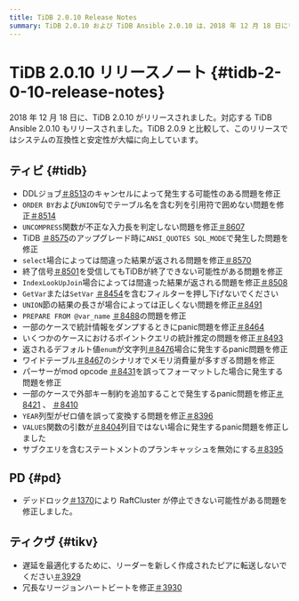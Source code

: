 ```yaml
---
title: TiDB 2.0.10 Release Notes
summary: TiDB 2.0.10 および TiDB Ansible 2.0.10 は、2018 年 12 月 18 日にリリースされました。このリリースには、システムの互換性と安定性の向上が含まれています。修正には、DDL ジョブ、ORDER BY 句と UNION 句、UNCOMPRESS 関数、ANSI_QUOTES SQL_MODE、選択結果などの問題が含まれます。PD は、RaftCluster のデッドロックの可能性を修正し、TiKV はリーダー転送を最適化し、冗長なリージョンハートビートを修正します。
---
```


# TiDB 2.0.10 リリースノート {#tidb-2-0-10-release-notes}

2018 年 12 月 18 日に、TiDB 2.0.10 がリリースされました。対応する TiDB Ansible 2.0.10 もリリースされました。TiDB 2.0.9 と比較して、このリリースではシステムの互換性と安定性が大幅に向上しています。

## ティビ {#tidb}

-   DDLジョブ[＃8513](https://github.com/pingcap/tidb/pull/8513)のキャンセルによって発生する可能性のある問題を修正
-   `ORDER BY`および`UNION`句でテーブル名を含む列を引用符で囲めない問題を修正[＃8514](https://github.com/pingcap/tidb/pull/8514)
-   `UNCOMPRESS`関数が不正な入力長を判定しない問題を修正[＃8607](https://github.com/pingcap/tidb/pull/8607)
-   TiDB [＃8575](https://github.com/pingcap/tidb/pull/8575)のアップグレード時に`ANSI_QUOTES SQL_MODE`で発生した問題を修正
-   `select`場合によっては間違った結果が返される問題を修正[＃8570](https://github.com/pingcap/tidb/pull/8570)
-   終了信号[＃8501](https://github.com/pingcap/tidb/pull/8501)を受信してもTiDBが終了できない可能性がある問題を修正
-   `IndexLookUpJoin`場合によっては間違った結果が返される問題を修正[＃8508](https://github.com/pingcap/tidb/pull/8508)
-   `GetVar`または`SetVar` [＃8454](https://github.com/pingcap/tidb/pull/8454)を含むフィルターを押し下げないでください
-   `UNION`節の結果の長さが場合によっては正しくない問題を修正[＃8491](https://github.com/pingcap/tidb/pull/8491)
-   `PREPARE FROM @var_name` [＃8488](https://github.com/pingcap/tidb/pull/8488)の問題を修正
-   一部のケースで統計情報をダンプするときにpanic問題を修正[＃8464](https://github.com/pingcap/tidb/pull/8464)
-   いくつかのケースにおけるポイントクエリの統計推定の問題を修正[＃8493](https://github.com/pingcap/tidb/pull/8493)
-   返されるデフォルト値`enum`が文字列[＃8476](https://github.com/pingcap/tidb/pull/8476)場合に発生するpanic問題を修正
-   ワイドテーブル[＃8467](https://github.com/pingcap/tidb/pull/8467)のシナリオでメモリ消費量が多すぎる問題を修正
-   パーサーがmod opcode [＃8431](https://github.com/pingcap/tidb/pull/8431)を誤ってフォーマットした場合に発生する問題を修正
-   一部のケースで外部キー制約を追加することで発生するpanic問題を修正[＃8421](https://github.com/pingcap/tidb/pull/8421) 、 [＃8410](https://github.com/pingcap/tidb/pull/8410)
-   `YEAR`列型がゼロ値を誤って変換する問題を修正[＃8396](https://github.com/pingcap/tidb/pull/8396)
-   `VALUES`関数の引数が[＃8404](https://github.com/pingcap/tidb/pull/8404)列目ではない場合に発生するpanic問題を修正しました
-   サブクエリを含むステートメントのプランキャッシュを無効にする[＃8395](https://github.com/pingcap/tidb/pull/8395)

## PD {#pd}

-   デッドロック[＃1370](https://github.com/pingcap/pd/pull/1370)により RaftCluster が停止できない可能性がある問題を修正しました。

## ティクヴ {#tikv}

-   遅延を最適化するために、リーダーを新しく作成されたピアに転送しないでください[＃3929](https://github.com/tikv/tikv/pull/3929)
-   冗長なリージョンハートビートを修正[＃3930](https://github.com/tikv/tikv/pull/3930)

